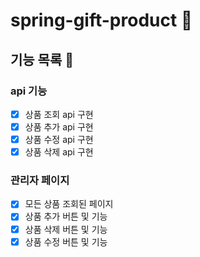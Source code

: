 # spring-gift-product 🎁

## 기능 목록 📄
### api 기능
- [x] 상품 조회 api 구현
- [x] 상품 추가 api 구현
- [x] 상품 수정 api 구현
- [x] 상품 삭제 api 구현

### 관리자 페이지
- [x] 모든 상품 조회된 페이지
- [x] 상품 추가 버튼 및 기능
- [x] 상품 삭제 버튼 및 기능
- [x] 상품 수정 버튼 및 기능
